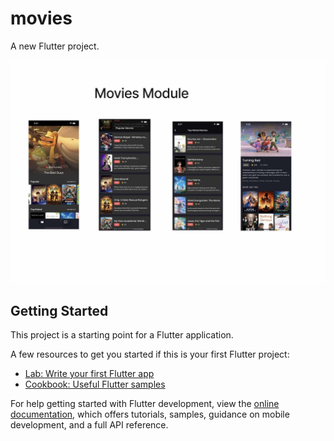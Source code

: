# movies

A new Flutter project.

 ![image alt](https://github.com/WalaAboElsaod/Movies-_App/blob/8ca9cad508d4d2357f610c2725349cf5d263f196/Movies-app.jpg)


## Getting Started

This project is a starting point for a Flutter application.

A few resources to get you started if this is your first Flutter project:

- [Lab: Write your first Flutter app](https://docs.flutter.dev/get-started/codelab)
- [Cookbook: Useful Flutter samples](https://docs.flutter.dev/cookbook)

For help getting started with Flutter development, view the
[online documentation](https://docs.flutter.dev/), which offers tutorials,
samples, guidance on mobile development, and a full API reference.
